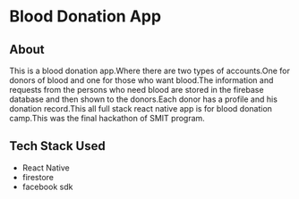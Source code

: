 # Blood Donation App

## About
This is a blood donation app.Where there are two types of accounts.One for donors of blood and one for those who want blood.The information and requests from the persons who need blood are stored in the firebase database and then shown to the donors.Each donor has a profile and his donation record.This all full stack react native app is for blood donation camp.This was the final hackathon of SMIT program.

## Tech Stack Used

- React Native
- firestore
- facebook sdk
